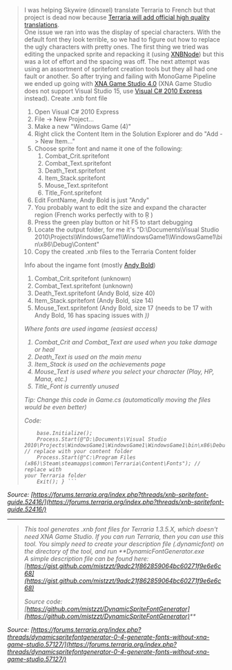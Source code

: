 

> I was helping Skywire (dinoxel) translate Terraria to French but that
> project is dead now because  [Terraria will add official high quality
> translations](https://twitter.com/Cennxx/status/806506668758540288).  
> One issue we ran into was the display of special characters. With the
> default font they look terrible, so we had to figure out how to
> replace the ugly characters with pretty ones.   The first thing we
> tried was editing the unpacked sprite and repacking it (using 
> [XNBNode](https://github.com/draivin/XNBNode)) but this was a lot of
> effort and the spacing was off. The next attempt was using an
> assortment of spritefont creation tools but they all had one fault or
> another. So after trying and failing with MonoGame Pipeline we ended
> up going with  [XNA Game Studio
> 4.0](https://www.microsoft.com/en-us/download/details.aspx?id=23714)  (XNA Game Studio does not support Visual Studio 15, use  [Visual C#
> 2010
> Express](https://stackoverflow.com/questions/8119698/visual-c-sharp-2010-express-full-download)
> instead).      Create .xnb font file  
> 
> 1.  Open Visual C# 2010 Express
> 2.  File -> New Project...
> 3.  Make a new "Windows Game (4)"
> 4.  Right click the Content Item in the Solution Explorer and do "Add -> New Item..."
> 5.  Choose sprite font and name it one of the following:
>     1.  Combat_Crit.spritefont
>     2.  Combat_Text.spritefont
>     3.  Death_Text.spritefont
>     4.  Item_Stack.spritefont
>     5.  Mouse_Text.spritefont
>     6.  Title_Font.spritefont
> 6.  Edit FontName, Andy Bold is just "Andy"
> 7.  You probably want to edit the size and expand the character region (French works perfectly with &#32; to &#342; )
> 8.  Press the green play button or hit F5 to start debugging
> 9.  Locate the output folder, for me it's "D:\Documents\Visual Studio 2010\Projects\WindowsGame1\WindowsGame1\WindowsGame1\bin\x86\Debug\Content"
> 10.  Copy the created .xnb files to the Terraria Content folder
> 
>    Info about the ingame font (mostly  [Andy
> Bold](http://ufonts.com/fonts/andy-bold.html))  
> 
> 1.  Combat_Crit.spritefont (unknown)
> 2.  Combat_Text.spritefont (unknown)
> 3.  Death_Text.spritefont (Andy Bold, size 40)
> 4.  Item_Stack.spritefont (Andy Bold, size 14)
> 5.  Mouse_Text.spritefont (Andy Bold, size 17 (needs to be 17 with Andy Bold, 16 has spacing issues with <i>))
> 
>    Where fonts are used ingame (easiest access)  
> 
> 1.  Combat_Crit and Combat_Text are used when you take damage or heal
> 2.  Death_Text is used on the main menu
> 3.  Item_Stack is used on the achievements page
> 4.  Mouse_Text is used where you select your character (Play, HP, Mana, etc.)
> 5.  Title_Font is currently unused
> 
>    Tip: Change this code in Game.cs (automatically moving the files
> would be even better)  
> 
> Code:
> 
> ``` protected override void Initialize() {
>     base.Initialize();
>     Process.Start(@"D:\Documents\Visual Studio 2010\Projects\WindowsGame1\WindowsGame1\WindowsGame1\bin\x86\Debug\Content");
> // replace with your content folder
>     Process.Start(@"C:\Program Files (x86)\Steam\steamapps\common\Terraria\Content\Fonts"); // replace with
> your Terraria folder
>     Exit(); } ```

Source: [https://forums.terraria.org/index.php?threads/xnb-spritefont-guide.52416/](https://forums.terraria.org/index.php?threads/xnb-spritefont-guide.52416/)
___

> This tool generates .xnb font files for Terraria 1.3.5.X, which
> doesn't need XNA Game Studio.      If you can run Terraria, then you
> can use this tool.      You simply need to create your description
> file (.dynamicfont) on the directory of the tool, and run 
> **DynamicFontGenerator.exe     
> _A simple description file can be found here:  [https://gist.github.com/mistzzt/9adc21f862859064bc60271f9e6e6c68](https://gist.github.com/mistzzt/9adc21f862859064bc60271f9e6e6c68)_
> 
> _Source code:  [https://github.com/mistzzt/DynamicSpriteFontGenerator](https://github.com/mistzzt/DynamicSpriteFontGenerator)_**

Source: [https://forums.terraria.org/index.php?threads/dynamicspritefontgenerator-0-4-generate-fonts-without-xna-game-studio.57127/](https://forums.terraria.org/index.php?threads/dynamicspritefontgenerator-0-4-generate-fonts-without-xna-game-studio.57127/)